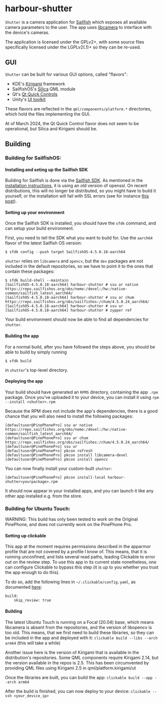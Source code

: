 # harbour-shutter

`Shutter` is a camera application for [Sailfish](https://sailfishos.org/) which exposes all available camera parameters to the user.
The app uses [libcamera](https://libcamera.org/) to interface with the device's cameras.

The application is licensed under the GPLv2+, with some source files specifically licensed under the LGPLv2(.1)+ so they can be re-used.

## GUI

`Shutter` can be built for various GUI options, called "flavors":
  - KDE's [Kirigami](https://develop.kde.org/frameworks/kirigami/) framework
  - SailfishOS's [Silica](https://sailfishos.org/develop/docs/silica/) QML module
  - Qt's [Qt Quick Controls](https://doc.qt.io/qt-6/qtquickcontrols-index.html)
  - Unity's [UI toolkit](https://docs.unity3d.com/Manual/UIElements.html)

These flavors are reflected in the `qml/components/platform.*` directories, which hold the files implementing the GUI.

At of March 2024, the Qt Quick Control flavor does not seem to be operational, but Silica and Kirigami should be.

## Building

### Building for SailfishOS:

#### Installing and seting up the Sailfish SDK
Building for Sailfish is done via the [Sailfish SDK](https://docs.sailfishos.org/Tools/Sailfish_SDK/). As mentioned in the [installation instructions](https://docs.sailfishos.org/Tools/Sailfish_SDK/Installation/#openssl-11-linux-only), it is using an old version of openssl.
On recent distributions, this will no longer be distributed, so you might have to build it yourself, or the installation will fail with SSL errors (see for instance [this post](https://forum.sailfishos.org/t/installing-sailfish-sdk-on-ubuntu-22-04/14121)).

#### Setting up your environment

Once the Sailfish SDK is installed, you should have the `sfdk` command, and can setup your build environment.

First, you need to tell the SDK what you want to build for. Use the `aarch64` flavor of the latest Sailfish OS version:
```
$ sfdk config --push target SailfishOS-4.5.0.18-aarch64
```

`shutter` relies on `libcamera` and `opencv`, but the `dev` packages are not included in the default repositories, so we have to point it
to the ones that contain these packages:

```
$ sfdk build-shell --maintain
[SailfishOS-4.5.0.18-aarch64] harbour-shutter # ssu ar native https://repo.sailfishos.org/obs/nemo:/devel:/hw:/native-common/sailfish_latest_aarch64/
[SailfishOS-4.5.0.18-aarch64] harbour-shutter # ssu ar chum https://repo.sailfishos.org/obs/sailfishos:/chum/4.5.0.24_aarch64/
[SailfishOS-4.5.0.18-aarch64] harbour-shutter # ssu ur
[SailfishOS-4.5.0.18-aarch64] harbour-shutter # zypper ref
```

Your build environment should now be able to find all dependencies for `shutter`.

#### Building the app

For a normal build, after you have followed the steps above, you should be able to build by simply running
```
$ sfdk build
```
in `shutter`'s top-level directory.

#### Deploying the app

Your build should have generated an `RPMS` directory, containing the app `.rpm` package.
Once you've uploaded it to your device, you can install it using `rpm --install <shutter>.rpm`

Because the RPM does not include the app's dependencies, there is a good chance that you will also need to install the following packages:

```
[defaultuser@PinePhonePro] ssu ar native https://repo.sailfishos.org/obs/nemo:/devel:/hw:/native-common/sailfish_latest_aarch64/
[defaultuser@PinePhonePro] ssu ar chum https://repo.sailfishos.org/obs/sailfishos:/chum/4.5.0.24_aarch64/
[defaultuser@PinePhonePro] ssu ur
[defaultuser@PinePhonePro] pkcon refresh
[defaultuser@PinePhonePro] pkcon install libcamera-devel
[defaultuser@PinePhonePro] pkcon install opencv
```

You can now finally install your custom-built `shutter`:
```
[defaultuser@PinePhonePro] pkcon install-local harbour-shutter<yourpackage>.rpm
```

It should now appear in your installed apps, and you can launch it like any other app installed e.g. from the store.

### Building for Ubuntu Touch:

WARNING: This build has only been tested to work on the Original PinePhone, and does not currently work on the PinePhone Pro.

#### Setting up clickable

This app at the moment requires permissions described in the apparmor profile that are not covered by a profile I know of.
This means, that it is running unconfined, and lists several read paths, leading Clickable to error out on the review step.
To use this app in its current state nonetheless, one can configure Clickable to bypass this step (it is up to you whether
you trust the app enough to do this).

To do so, add the following lines in `~/.clickable/config.yaml`, as documented [here](https://clickable-ut.dev/en/dev/config.html):
```
build:
    skip_review: true
```

#### Building

The latest Ubuntu Touch is running on a Focal (20.04) base, which means libcamera is absent from the repositories, and the
version of libopencv is too old.
This means, that we first need to build these libraries, so they can be included in the app and deployed with it:
`clickable build --libs --arch arm64`
(this will take a while)

Another issue here is the version of Kirigami that is available in the distribution's repositories. Some QML components require
Kirigami 2.14, but the version available in the repos is 2.5.
This has been circumvented by providing QML files using Kirigami 2.5 in qml/platform.kirigami/ut

Once the libraries are built, you can build the app:
`clickable build --app --arch arm64`

After the build is finished, you can now deploy to your device:
`clickable --ssh <your_device_ip>`


